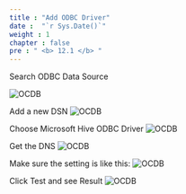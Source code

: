 ```yaml
---
title : "Add ODBC Driver"
date :  "`r Sys.Date()`" 
weight : 1
chapter : false
pre : " <b> 12.1 </b> "
---
```

Search ODBC Data Source

![OCDB](/images/12.ODBC_for_connecting_to_PowerBI/12.2.Connecting_ODBC_to_EMR_Cluster/Connecting%20ODBC%20to%20EMR%20Cluster1.png?width=40pc)

Add a new DSN
![OCDB](/images/12.ODBC_for_connecting_to_PowerBI/12.2.Connecting_ODBC_to_EMR_Cluster/Connecting%20ODBC%20to%20EMR%20Cluster2.png?width=40pc)

Choose Microsoft Hive ODBC Driver
![OCDB](/images/12.ODBC_for_connecting_to_PowerBI/12.2.Connecting_ODBC_to_EMR_Cluster/Connecting%20ODBC%20to%20EMR%20Cluster3.png?width=40pc)

Get the DNS 
![OCDB](/images/12.ODBC_for_connecting_to_PowerBI/12.2.Connecting_ODBC_to_EMR_Cluster/Connecting%20ODBC%20to%20EMR%20Cluster4.png)

Make sure the setting is like this:
![OCDB](/images/12.ODBC_for_connecting_to_PowerBI/12.2.Connecting_ODBC_to_EMR_Cluster/Connecting%20ODBC%20to%20EMR%20Cluster5.png?width=25pc)

Click Test and see Result
![OCDB](/images/12.ODBC_for_connecting_to_PowerBI/12.2.Connecting_ODBC_to_EMR_Cluster/Connecting%20ODBC%20to%20EMR%20Cluster6.png?width=25pc)


